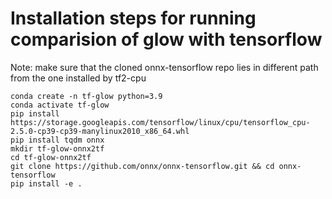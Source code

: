 # Installation steps for running comparision of glow with tensorflow

Note: 
make sure that the cloned onnx-tensorflow repo lies 
in different path from the one installed by tf2-cpu

```shell
conda create -n tf-glow python=3.9
conda activate tf-glow
pip install https://storage.googleapis.com/tensorflow/linux/cpu/tensorflow_cpu-2.5.0-cp39-cp39-manylinux2010_x86_64.whl
pip install tqdm onnx
mkdir tf-glow-onnx2tf
cd tf-glow-onnx2tf
git clone https://github.com/onnx/onnx-tensorflow.git && cd onnx-tensorflow
pip install -e .
```